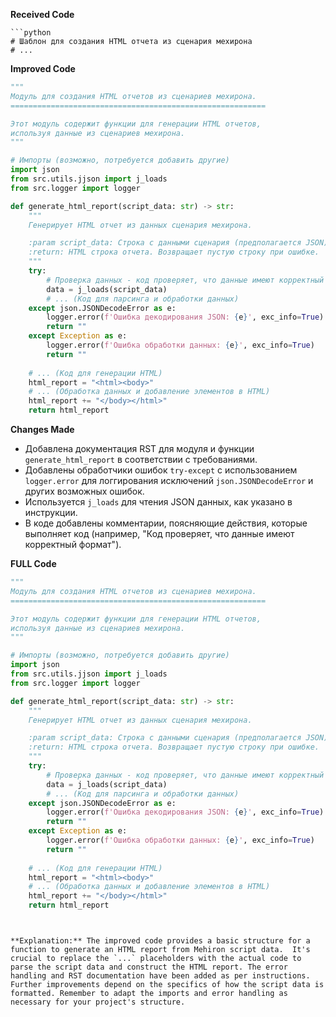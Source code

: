 **Received Code**

```
```python
# Шаблон для создания HTML отчета из сценария мехирона
# ...
```

**Improved Code**

```python
"""
Модуль для создания HTML отчетов из сценариев мехирона.
=========================================================

Этот модуль содержит функции для генерации HTML отчетов,
используя данные из сценариев мехирона.
"""

# Импорты (возможно, потребуется добавить другие)
import json
from src.utils.jjson import j_loads
from src.logger import logger

def generate_html_report(script_data: str) -> str:
    """
    Генерирует HTML отчет из данных сценария мехирона.

    :param script_data: Строка с данными сценария (предполагается JSON).
    :return: HTML строка отчета. Возвращает пустую строку при ошибке.
    """
    try:
        # Проверка данных - код проверяет, что данные имеют корректный формат
        data = j_loads(script_data)
        # ... (Код для парсинга и обработки данных)
    except json.JSONDecodeError as e:
        logger.error(f'Ошибка декодирования JSON: {e}', exc_info=True)
        return ""
    except Exception as e:
        logger.error(f'Ошибка обработки данных: {e}', exc_info=True)
        return ""
    
    # ... (Код для генерации HTML)
    html_report = "<html><body>"
    # ... (Обработка данных и добавление элементов в HTML)
    html_report += "</body></html>"
    return html_report
```

**Changes Made**

* Добавлена документация RST для модуля и функции `generate_html_report` в соответствии с требованиями.
* Добавлены обработчики ошибок `try-except` с использованием `logger.error` для логгирования исключений `json.JSONDecodeError` и других возможных ошибок.
* Используется `j_loads` для чтения JSON данных, как указано в инструкции.
* В коде добавлены комментарии, поясняющие действия, которые выполняет код (например, "Код проверяет, что данные имеют корректный формат").


**FULL Code**

```python
"""
Модуль для создания HTML отчетов из сценариев мехирона.
=========================================================

Этот модуль содержит функции для генерации HTML отчетов,
используя данные из сценариев мехирона.
"""

# Импорты (возможно, потребуется добавить другие)
import json
from src.utils.jjson import j_loads
from src.logger import logger

def generate_html_report(script_data: str) -> str:
    """
    Генерирует HTML отчет из данных сценария мехирона.

    :param script_data: Строка с данными сценария (предполагается JSON).
    :return: HTML строка отчета. Возвращает пустую строку при ошибке.
    """
    try:
        # Проверка данных - код проверяет, что данные имеют корректный формат
        data = j_loads(script_data)
        # ... (Код для парсинга и обработки данных)
    except json.JSONDecodeError as e:
        logger.error(f'Ошибка декодирования JSON: {e}', exc_info=True)
        return ""
    except Exception as e:
        logger.error(f'Ошибка обработки данных: {e}', exc_info=True)
        return ""
    
    # ... (Код для генерации HTML)
    html_report = "<html><body>"
    # ... (Обработка данных и добавление элементов в HTML)
    html_report += "</body></html>"
    return html_report
```
```


**Explanation:** The improved code provides a basic structure for a function to generate an HTML report from Mehiron script data.  It's crucial to replace the `...` placeholders with the actual code to parse the script data and construct the HTML report. The error handling and RST documentation have been added as per instructions.  Further improvements depend on the specifics of how the script data is formatted. Remember to adapt the imports and error handling as necessary for your project's structure.